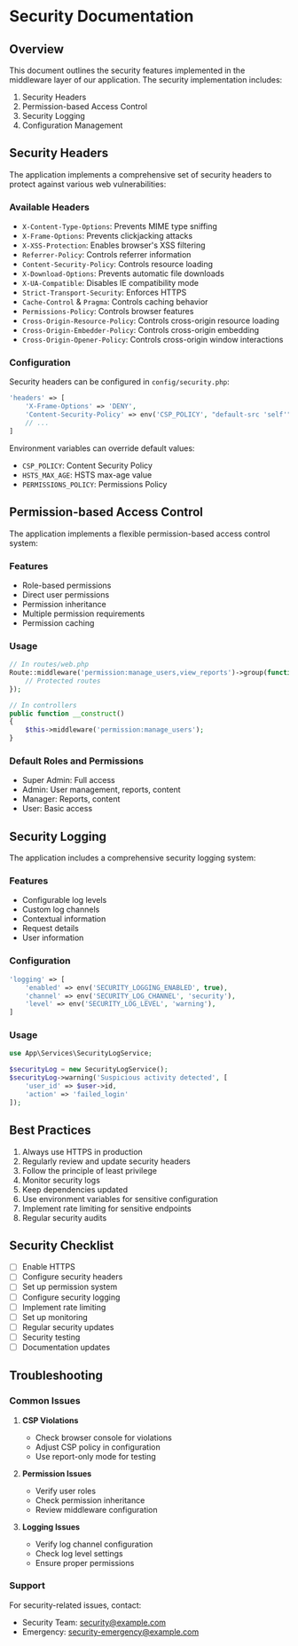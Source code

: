 # Security Documentation

## Overview

This document outlines the security features implemented in the middleware layer of our application. The security implementation includes:

1. Security Headers
2. Permission-based Access Control
3. Security Logging
4. Configuration Management

## Security Headers

The application implements a comprehensive set of security headers to protect against various web vulnerabilities:

### Available Headers

- `X-Content-Type-Options`: Prevents MIME type sniffing
- `X-Frame-Options`: Prevents clickjacking attacks
- `X-XSS-Protection`: Enables browser's XSS filtering
- `Referrer-Policy`: Controls referrer information
- `Content-Security-Policy`: Controls resource loading
- `X-Download-Options`: Prevents automatic file downloads
- `X-UA-Compatible`: Disables IE compatibility mode
- `Strict-Transport-Security`: Enforces HTTPS
- `Cache-Control` & `Pragma`: Controls caching behavior
- `Permissions-Policy`: Controls browser features
- `Cross-Origin-Resource-Policy`: Controls cross-origin resource loading
- `Cross-Origin-Embedder-Policy`: Controls cross-origin embedding
- `Cross-Origin-Opener-Policy`: Controls cross-origin window interactions

### Configuration

Security headers can be configured in `config/security.php`:

```php
'headers' => [
    'X-Frame-Options' => 'DENY',
    'Content-Security-Policy' => env('CSP_POLICY', "default-src 'self'"),
    // ...
]
```

Environment variables can override default values:
- `CSP_POLICY`: Content Security Policy
- `HSTS_MAX_AGE`: HSTS max-age value
- `PERMISSIONS_POLICY`: Permissions Policy

## Permission-based Access Control

The application implements a flexible permission-based access control system:

### Features

- Role-based permissions
- Direct user permissions
- Permission inheritance
- Multiple permission requirements
- Permission caching

### Usage

```php
// In routes/web.php
Route::middleware('permission:manage_users,view_reports')->group(function () {
    // Protected routes
});

// In controllers
public function __construct()
{
    $this->middleware('permission:manage_users');
}
```

### Default Roles and Permissions

- Super Admin: Full access
- Admin: User management, reports, content
- Manager: Reports, content
- User: Basic access

## Security Logging

The application includes a comprehensive security logging system:

### Features

- Configurable log levels
- Custom log channels
- Contextual information
- Request details
- User information

### Configuration

```php
'logging' => [
    'enabled' => env('SECURITY_LOGGING_ENABLED', true),
    'channel' => env('SECURITY_LOG_CHANNEL', 'security'),
    'level' => env('SECURITY_LOG_LEVEL', 'warning'),
]
```

### Usage

```php
use App\Services\SecurityLogService;

$securityLog = new SecurityLogService();
$securityLog->warning('Suspicious activity detected', [
    'user_id' => $user->id,
    'action' => 'failed_login'
]);
```

## Best Practices

1. Always use HTTPS in production
2. Regularly review and update security headers
3. Follow the principle of least privilege
4. Monitor security logs
5. Keep dependencies updated
6. Use environment variables for sensitive configuration
7. Implement rate limiting for sensitive endpoints
8. Regular security audits

## Security Checklist

- [ ] Enable HTTPS
- [ ] Configure security headers
- [ ] Set up permission system
- [ ] Configure security logging
- [ ] Implement rate limiting
- [ ] Set up monitoring
- [ ] Regular security updates
- [ ] Security testing
- [ ] Documentation updates

## Troubleshooting

### Common Issues

1. **CSP Violations**
   - Check browser console for violations
   - Adjust CSP policy in configuration
   - Use report-only mode for testing

2. **Permission Issues**
   - Verify user roles
   - Check permission inheritance
   - Review middleware configuration

3. **Logging Issues**
   - Verify log channel configuration
   - Check log level settings
   - Ensure proper permissions

### Support

For security-related issues, contact:
- Security Team: security@example.com
- Emergency: security-emergency@example.com 